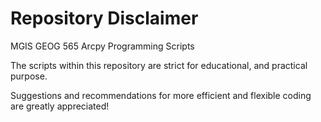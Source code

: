 # Repository Disclaimer
MGIS GEOG 565 Arcpy Programming Scripts

The scripts within this repository are strict for educational, and practical purpose.

Suggestions and recommendations for more efficient and flexible coding are greatly appreciated!
